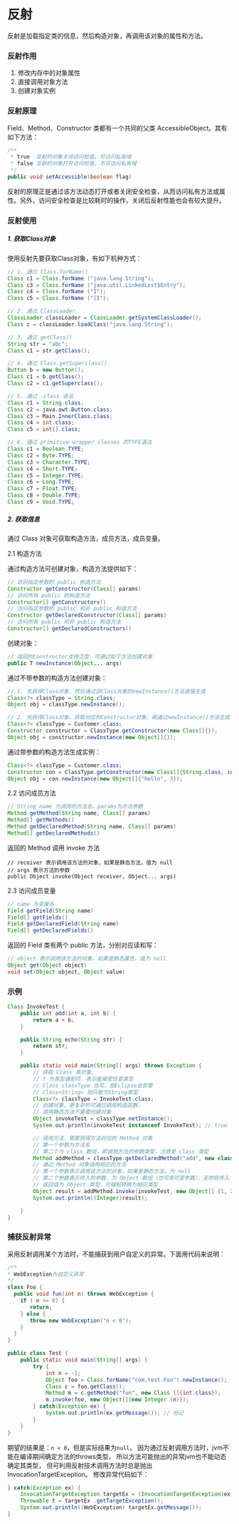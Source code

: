 反射
===

反射是加载指定类的信息，然后构造对象，再调用该对象的属性和方法。

### 反射作用

1. 修改内存中的对象属性
2. 直接调用对象方法
3. 创建对象实例

### 反射原理

Field、Method、Constructor 类都有一个共同的父类 AccessibleObject。其有如下方法：

```java
/**
 * true  反射的对象关闭访问检查。可访问私有域
 * false 反射的对象打开访问检查。不可访问私有域
 */
public void setAccessible(boolean flag)
```

反射的原理正是通过该方法动态打开或者关闭安全检查，从而访问私有方法或属性。另外，访问安全检查是比较耗时的操作，关闭后反射性能也会有较大提升。


### 反射使用

##### 1. 获取Class对象

使用反射先要获取Class对象，有如下机种方式：

```java
// 1. 通过 Class.forName()
Class c1 = Class.forName ("java.lang.String");
Class c3 = Class.forName ("java.util.LinkedList$Entry");
Class c4 = Class.forName ("I");
Class c5 = Class.forName ("[I");

// 2. 通过 ClassLoader
ClassLoader classLoader = ClassLoader.getSystemClassLoader();
Class c = classLoader.loadClass("java.lang.String");

// 3. 通过 getClass()
String str = "abc";
Class c1 = str.getClass();

// 4. 通过 Class.getSuperclass()
Button b = new Button();
Class c1 = b.getClass();
Class c2 = c1.getSuperclass();

// 5. 通过 .class 语法
Class c1 = String.class;
Class c2 = java.awt.Button.class;
Class c3 = Main.InnerClass.class;
Class c4 = int.class;
Class c5 = int[].class;

// 6. 通过 primitive wrapper classes 的TYPE语法
Class c1 = Boolean.TYPE;
Class c2 = Byte.TYPE;
Class c3 = Character.TYPE;
Class c4 = Short.TYPE;
Class c5 = Integer.TYPE;
Class c6 = Long.TYPE;
Class c7 = Float.TYPE;
Class c8 = Double.TYPE;
Class c9 = Void.TYPE;
```

##### 2. 获取信息

通过 Class 对象可获取构造方法，成员方法，成员变量。

2.1 构造方法

通过构造方法可创建对象，构造方法提供如下：

```java
// 访问指定参数的 public 构造方法
Constructor getConstructor(Class[] params)
// 访问所有 public 的构造方法
Constructor[] getConstructors()
// 访问指定参数的 public 和非 public 构造方法
Constructor getDeclaredConstructor(Class[] params)
// 访问所有 public 和非 public 构造方法
Constructor[] getDeclaredConstructors()
```

创建对象：

```java
// 返回的Constructor支持泛型，可通过如下方法创建对象
public T newInstance(Object... args)
```

通过不带参数的构造方法创建对象：

```java
// 1. 先获得Class对象，然后通过该Class对象的newInstance()方法直接生成
Class<?> classType = String.class;
Object obj = classType.newInstance();

// 2. 先获得Class对象，获取对应的Constructor对象，再通过newInstance()方法生成
Class<?> classType = Customer.class;
Constructor constructor = ClassType.getConstructor(new Class[]{});
Object obj = constructor.newInstance(new Object[]{});
```

通过带参数的构造方法生成实例：

```java
Class<?> classType = Customer.class;
Constructor con = ClassType.getConstructor(new Class[]{String.class, int.class});
Object obj = con.newInstance(new Object[]{"hello", 3});
```

2.2 访问成员方法

```java
// String name 为调用的方法名，params为方法参数
Method getMethod(String name, Class[] params)
Method[] getMethods()
Method getDeclaredMethod(String name, Class[] params)
Method[] getDeclaredMethods()
```

返回的 Method 调用 invoke 方法

```
// receiver 表示调用该方法的对象，如果是静态方法，值为 null
// args 表示方法的参数
public Object invoke(Object receiver, Object... args)
```

2.3 访问成员变量

```java
// name 为变量名
Field getField(String name)
Field[] getFields()
Field getDeclaredField(String name)
Field[] getDeclaredFields()
```

返回的 Field 类有两个 public 方法，分别对应读和写：

```java
// object 表示调用该方法的对象，如果是静态属性，值为 null
Object get(Object object)
void set(Object object, Object value)
```


### 示例

```java
Class InvokeTest {
    public int add(int a, int b) {
        return a + b;
    }

    public String echo(String str) {
        return str;
    }

    public static void main(String[] args) throws Exception {
        // 获取 Class 类对象, 
        // ? 为类型通配符，表示能接受任意类型
        // Class classType 也可，但Eclipse会告警
        // Class<String> 则只能为String类型
        Class<?> classType = InvokeTest.class;
        // 创建对象，更复杂的可通过调用构造函数，
        // 调用静态方法不需要创建对象
        Object invokeTest = classType.netInstance();
        System.out.println(invokeTest instanceof InvokeTest); // true

        // 调用方法，需要获得方法对应的 Method 对象
        // 第一个参数为方法名
        // 第二个为 class 数组，即调用方法的参数类型，注意是 class 类型
        Method addMethod = classType.getDeclaredMethod("add", new class[] {int.class, int.class});
        // 通过 Method 对象调用相应的方法
        // 第一个参数表示调用该方法的对象，如果是静态方法，为 null
        // 第二个参数表示传入的参数，为 Object 数组（也可用可变参数），无参则传入 null
        // 返回值为 Object 类型，可强制转换为相应类型
        Object result = addMethod.invoke(invokeTest, new Object[] {1, 2});
        System.out.println((Integer)result);

    }
}
```


### 捕获反射异常

采用反射调用某个方法时，不能捕获到用户自定义的异常。下面用代码来说明：

```java
/**
* WebException为自定义异常
*/
class Foo {
  public void fun(int n) throws WebException {
    if ( n >= 0) {
       return;
    } else {
       throw new WebException("n < 0");
    }
  }
}

public class Test {
    public static void main(String[] args) {
        try {
            int n = -1;
            Object foo = Class.forName("com.test.Foo").newInstance();
            Class c = foo.getClass();
            Method m = c.getMethod("fun", new Class []{int.class});
            m.invoke(foo, new Object[]{new Integer (n)});
        } catch(Exception ex) {
            System.out.println(ex.getMessage()); // 标记
        }
    }
}
```

期望的结果是：`n < 0`，但是实际结果为`null`。
因为通过反射调用方法时，jvm不能在编译期间确定方法的throws类型，
所以方法可能抛出的异常jvm也不能动态确定其类型，
但可利用反射技术调用方法时总是抛出InvocationTargetException。
修改异常代码如下：

```java
} catch(Exception ex) {
    InvocationTargetException targetEx = (InvocationTargetException)ex;
    Throwable t = targetEx .getTargetException();
    System.out.println((WebException) targetEx.getMessage());
}
```
